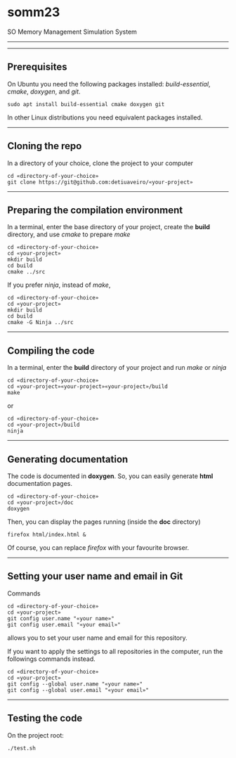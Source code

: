 # somm23
SO Memory Management Simulation System

******
******

## Prerequisites

On Ubuntu you need the following packages installed: 
_build-essential_, _cmake_, _doxygen_, and _git_.

```
sudo apt install build-essential cmake doxygen git
```
In other Linux distributions you need equivalent packages installed.

******

## Cloning the repo

In a directory of your choice, clone the project to your computer

```
cd «directory-of-your-choice»
git clone https://git@github.com:detiuaveiro/«your-project»
```

******

## Preparing the compilation environment

In a terminal, enter the base directory of your project, create the **build** directory,
and use _cmake_ to prepare _make_

```
cd «directory-of-your-choice»
cd «your-project»
mkdir build
cd build
cmake ../src
```

If you prefer _ninja_, instead of _make_,

```
cd «directory-of-your-choice»
cd «your-project»
mkdir build
cd build
cmake -G Ninja ../src
```

******

## Compiling the code

In a terminal, enter the **build** directory of your project and run _make_ or _ninja_

```
cd «directory-of-your-choice»
cd «your-project»«your-project»«your-project»/build
make
```
or

```
cd «directory-of-your-choice»
cd «your-project»/build
ninja
```
******

## Generating documentation

The code is documented in **doxygen**. So, you can easily generate **html** documentation pages.

```
cd «directory-of-your-choice»
cd «your-project»/doc
doxygen
```
Then, you can display the pages running (inside the **doc** directory)

```
firefox html/index.html &
```

Of course, you can replace _firefox_ with your favourite browser.

******

## Setting your user name and email in Git

Commands
```
cd «directory-of-your-choice»
cd «your-project»
git config user.name "«your name»"
git config user.email "«your email»"
```
allows you to set your user name and email for this repository.

If you want to apply the settings to all repositories in the computer, run the followings commands instead.
```
cd «directory-of-your-choice»
cd «your-project»
git config --global user.name "«your name»"
git config --global user.email "«your email»"
```

******

## Testing the code

On the project root:
```
./test.sh
```


